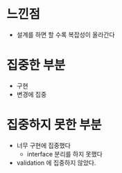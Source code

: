# 느낀점

- 설계를 하면 할 수록 복잡성이 올라간다

# 집중한 부분

- 구현
- 변경에 집중

# 집중하지 못한 부분

- 너무 구현에 집중했다
  - interface 분리를 하지 못했다
- validation 에 집중하지 않았다.